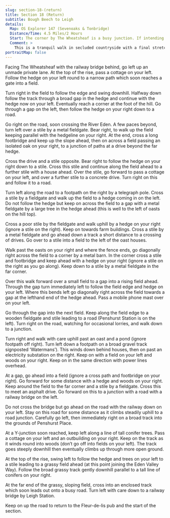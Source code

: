 ```yaml
---
slug: section-18-(return)
title: Section 18 (Return)
subtitle: Bough Beech to Leigh
details:
  Map: OS Explorer 147 (Sevenoaks & Tonbridge)
  Distance/Time: 4.5 Miles/2 Hours
  Start: The corner by The Wheatsheaf is a busy junction. If intending to visit the pub on returning from the walk, ask about parking on site.
  Comment: >
    This is a tranquil walk in secluded countryside with a final stretch through the parkland of Penshurst Place. These are paths with frequent stiles.
portraitMap: false
---
```

Facing The Wheatsheaf with the railway bridge behind, go left up an unmade private lane. At the top of the rise, pass a cottage on your left. Follow the hedge on your left round to a narrow path which soon reaches a gate into a field.

Turn right in the field to follow the edge and swing downhill. Halfway down follow the track through a broad gap in the hedge and continue with the hedge now on your left. Eventually reach a corner at the foot of the hill. Go through a gap on the left, then follow the hedge on your right down to a road.

Go right on the road, soon crossing the River Eden. A few paces beyond, turn left over a stile by a metal fieldgate. Bear right, to walk up the field keeping parallel with the hedgeline on your right. At the end, cross a long footbridge and keep up the slope ahead, then on across a field passing an isolated oak on your right, to a junction of paths at a drive beyond the far hedge.

Cross the drive and a stile opposite. Bear right to follow the hedge on your right down to a stile. Cross this stile and continue along the field ahead to a further stile with a house ahead. Over the stile, go forward to pass a cottage on your left, and over a further stile to a concrete drive. Turn right on this and follow it to a road.

Turn left along the road to a footpath on the right by a telegraph pole. Cross a stile by a fieldgate and walk up the field to a hedge coming in on the left. Do not follow the hedge but keep on across the field to a gap with a metal fieldgate by a large tree in the hedge ahead (this is well to the left of oasts on the hill top).

Cross a poor stile by the fieldgate and walk uphill by a hedge on your right (ignore a stile on the right). Keep on towards farm buildings. Cross a stile by a metal fieldgate and go ahead down a track a short distance to a crossing of drives. Go over to a stile into a field to the left of the oast houses.

Walk past the oasts on your right and where the fence ends, go diagonally right across the field to a corner by a metal barn. In the corner cross a stile and footbridge and keep ahead with a hedge on your right (ignore a stile on the right as you go along). Keep down to a stile by a metal fieldgate in the far corner.

Over this walk forward over a small field to a gap into a rising field ahead. Through the gap turn immediately left to follow the field edge and hedge on your left. Where this bends left go diagonally right across the field towards a gap at the lefthand end of the hedge ahead. Pass a mobile phone mast over on your left.

Go through the gap into the next field. Keep along the field edge to a wooden fieldgate and stile leading to a road (Penshurst Station is on the left). Turn right on the road, watching for occasional lorries, and walk down to a junction.

Turn right and walk with care uphill past an oast and a pond (ignore footpath off right). Turn left down a footpath on a broad gravel track signposted ‘Watermans’). This winds down behind houses, then on past an electricity substation on the right. Keep on with a field on your left and woods on your right. Keep on in the same direction with power lines overhead.

At a gap, go ahead into a field (ignore a cross path and footbridge on your right). Go forward for some distance with a hedge and woods on your right. Keep around the field to the far corner and a stile by a fieldgate. Cross this to meet an asphalt drive. Go forward on this to a junction with a road with a railway bridge on the left.

Do not cross the bridge but go ahead on the road with the railway down on your left. Stay on this road for some distance as it climbs steadily uphill to a road junction. Carefully go left, then immediately right on a broad track into the grounds of Penshurst Place.

At a Y-junction soon reached, keep left along a line of tall conifer trees. Pass a cottage on your left and an outbuilding on your right. Keep on the track as it winds round into woods (don’t go off into fields on your left). The track goes steeply downhill then eventually climbs up through more open ground.

At the top of the rise, swing left to follow the hedge and trees on your left to a stile leading to a grassy field ahead (at this point joining the Eden Valley Way). Follow the broad grassy track gently downhill parallel to a tall line of conifers on your right.

At the far end of the grassy, sloping field, cross into an enclosed track which soon leads out onto a busy road. Turn left with care down to a railway bridge by Leigh Station.

Keep on up the road to return to the Fleur-de-lis pub and the start of the section.

